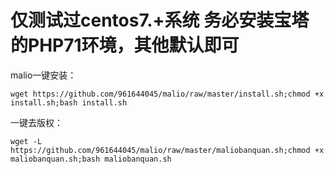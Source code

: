 # 仅测试过centos7.+系统  务必安装宝塔的PHP71环境，其他默认即可
malio一键安装：
```
wget https://github.com/961644045/malio/raw/master/install.sh;chmod +x install.sh;bash install.sh
```

一键去版权：

```wget -L  https://github.com/961644045/malio/raw/master/maliobanquan.sh;chmod +x maliobanquan.sh;bash maliobanquan.sh```
